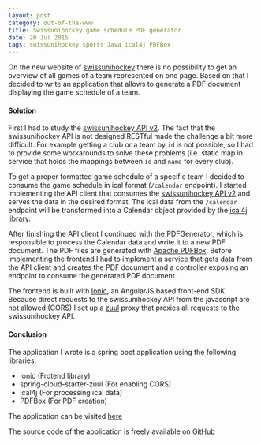 ```yaml
---
layout: post
category: out-of-the-www
title: Swissunihockey game schedule PDF generator
date: 20 Jul 2015
tags: swissunihockey sports Java ical4j PDFBox
---
```


On the new website of [swissunihockey](http://www.swissunihockey.ch) there is no possibility to get an overview of all games of a team represented on one page. Based on that I decided to write an application that allows to generate a PDF document displaying the game schedule of a team.


#### Solution

First I had to study the [swissunihockey API v2](https://api-v2.swissunihockey.ch/api/doc). The fact that the swissunihockey API is not designed RESTful made the challenge a bit more difficult. For example getting a club or a team by `id` is not possible, so I had to provide some workarounds to solve these problems (i.e. static map in service that holds the mappings between `id` and `name` for every club).

To get a proper formatted game schedule of a specific team I decided to consume the game schedule in ical format (`/calendar` endpoint). I started implementing the API client that consumes the [swissunihockey API v2](https://api-v2.swissunihockey.ch/api/doc) and serves the data in the desired format. The ical data from the `/calendar` endpoint will be transformed into a Calendar object provided by the [ical4j library](http://ical4j.github.io/about/).

After finishing the API client I continued with the PDFGenerator, which is responsible to process the Calendar data and write it to a new PDF document. The PDF files are generated with [Apache PDFBox](http://pdfbox.apache.org/). Before implementing the frontend I had to implement a service that gets data from the API client and creates the PDF document and a controller exposing an endpoint to consume the generated PDF document.

The frontend is built with [Ionic](http://ionicframework.com/), an AngularJS based front-end SDK. Because direct requests to the swissunihockey API from the javascript are not allowed (CORS) I set up a [zuul](https://github.com/Netflix/zuul/wiki) proxy that proxies all requests to the swissunihockey API.


#### Conclusion

The application I wrote is a spring boot application using the following libraries:

* Ionic (Frotend library)
* spring-cloud-starter-zuul (For enabling CORS)
* ical4j (For processing ical data)
* PDFBox (For PDF creation)


The application can be visited [here](http://swissunihockey-pdf-generator.rufer.be)

The source code of the application is freely available on [GitHub](https://github.com/rufer7/swissunihockey-game-schedule-pdf-creator)